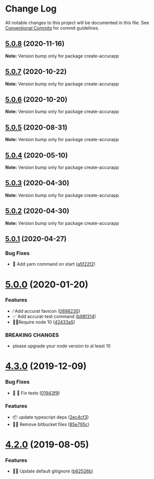 # Change Log

All notable changes to this project will be documented in this file.
See [Conventional Commits](https://conventionalcommits.org) for commit guidelines.

## [5.0.8](https://github.com/accurat/accurapp/compare/create-accurapp@5.0.7...create-accurapp@5.0.8) (2020-11-16)

**Note:** Version bump only for package create-accurapp





## [5.0.7](https://github.com/accurat/accurapp/compare/create-accurapp@5.0.6...create-accurapp@5.0.7) (2020-10-22)

**Note:** Version bump only for package create-accurapp





## [5.0.6](https://github.com/accurat/accurapp/compare/create-accurapp@5.0.5...create-accurapp@5.0.6) (2020-10-20)

**Note:** Version bump only for package create-accurapp





## [5.0.5](https://github.com/accurat/accurapp/compare/create-accurapp@5.0.4...create-accurapp@5.0.5) (2020-08-31)

**Note:** Version bump only for package create-accurapp





## [5.0.4](https://github.com/accurat/accurapp/compare/create-accurapp@5.0.3...create-accurapp@5.0.4) (2020-05-10)

**Note:** Version bump only for package create-accurapp





## [5.0.3](https://github.com/accurat/accurapp/compare/create-accurapp@5.0.2...create-accurapp@5.0.3) (2020-04-30)

**Note:** Version bump only for package create-accurapp





## [5.0.2](https://github.com/accurat/accurapp/compare/create-accurapp@5.0.1...create-accurapp@5.0.2) (2020-04-30)

**Note:** Version bump only for package create-accurapp





## [5.0.1](https://github.com/accurat/accurapp/compare/create-accurapp@5.0.0...create-accurapp@5.0.1) (2020-04-27)


### Bug Fixes

* 🔧 Add yarn command on start ([a5f22f2](https://github.com/accurat/accurapp/commit/a5f22f2477f0cd23aada0e832181ff55f8df6863))





# [5.0.0](https://github.com/accurat/accurapp/compare/create-accurapp@4.3.0...create-accurapp@5.0.0) (2020-01-20)


### Features

* ⁄ Add accurat favicon ([0898230](https://github.com/accurat/accurapp/commit/0898230b58c19b59eaf124b1cd8110127ba4c504))
* ✅ Add accurat-test command ([b98f314](https://github.com/accurat/accurapp/commit/b98f31418ecab3d169546d8cc0a9cae348b6e3c2))
* 👮‍♂️Require node 10 ([42433a5](https://github.com/accurat/accurapp/commit/42433a573c1bde9b152cbbb3b92f02618db30a25))


### BREAKING CHANGES

* please upgrade your node version to al least 10





# [4.3.0](https://github.com/accurat/accurapp/compare/create-accurapp@4.2.0...create-accurapp@4.3.0) (2019-12-09)


### Bug Fixes

* 🐛 🔨 Fix tests ([01943f9](https://github.com/accurat/accurapp/commit/01943f93cfcfddda86e613d60842ab5e616db84d))


### Features

* 📦 update typescript deps ([2ec4cf3](https://github.com/accurat/accurapp/commit/2ec4cf39cdea2ab4a65eb5645b32022e62be1e0d))
* 🥛🔫 Remove bitbucket files ([85e795c](https://github.com/accurat/accurapp/commit/85e795c2bf7d1644af4aabf0866df33eafe117ef))





# [4.2.0](https://github.com/accurat/accurapp/compare/create-accurapp@4.1.9...create-accurapp@4.2.0) (2019-08-05)


### Features

* 🙅‍♂️  Update default gitignore ([b62526b](https://github.com/accurat/accurapp/commit/b62526b))
